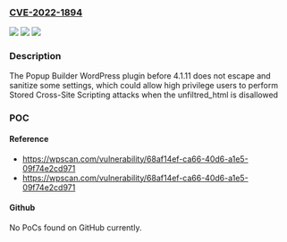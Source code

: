 ### [CVE-2022-1894](https://cve.mitre.org/cgi-bin/cvename.cgi?name=CVE-2022-1894)
![](https://img.shields.io/static/v1?label=Product&message=Popup%20Builder%20%E2%80%93%20Create%20highly%20converting%2C%20mobile%20friendly%20marketing%20popups.&color=blue)
![](https://img.shields.io/static/v1?label=Version&message=4.1.11%3C%204.1.11%20&color=brighgreen)
![](https://img.shields.io/static/v1?label=Vulnerability&message=CWE-79%20Cross-site%20Scripting%20(XSS)&color=brighgreen)

### Description

The Popup Builder WordPress plugin before 4.1.11 does not escape and sanitize some settings, which could allow high privilege users to perform Stored Cross-Site Scripting attacks when the unfiltred_html is disallowed

### POC

#### Reference
- https://wpscan.com/vulnerability/68af14ef-ca66-40d6-a1e5-09f74e2cd971
- https://wpscan.com/vulnerability/68af14ef-ca66-40d6-a1e5-09f74e2cd971

#### Github
No PoCs found on GitHub currently.

